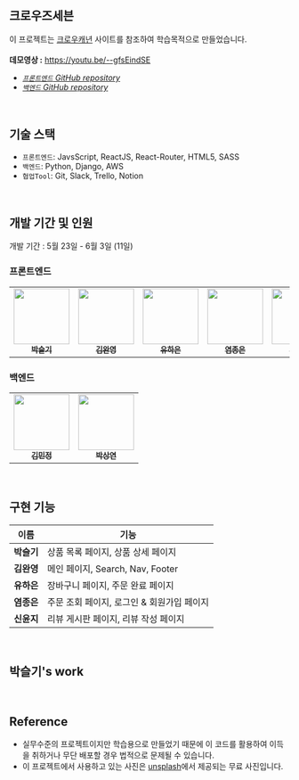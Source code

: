 ## 크로우즈세븐

이 프로젝트는 [크로우캐년](https://crowcanyon.co.kr/) 사이트를 참조하여 학습목적으로 만들었습니다. </br>
</br>
**데모영상 :** https://youtu.be/--gfsEindSE
</br>
- _[`프론트엔드` GitHub repository](https://github.com/wecode-bootcamp-korea/33-1st-crowsSeven-frontend)_ </br>
- _[`백엔드` GitHub repository](https://github.com/wecode-bootcamp-korea/33-1st-crowsSeven-backend)_
</br>

## 기술 스택
- `프론트엔드`: JavsScript, ReactJS, React-Router, HTML5, SASS
- `백엔드`: Python, Django, AWS
- `협업Tool`: Git, Slack, Trello, Notion
</br>

## 개발 기간 및 인원
개발 기간 : 5월 23일 - 6월 3일 (11일)
</br>

### 프론트엔드
<table>
  <tr>
    <td align="center">
      <a href="https://github.com/DevSeulgi"
        ><img
          src="https://avatars.githubusercontent.com/u/97112697?v=4"
          width="100px;"
          alt=""
        /><br /><sub><b>박슬기</b></sub></a
      ><br />
    </td>
    <td align="center">
      <a href="https://github.com/kimwanyoung"
        ><img
          src="https://avatars.githubusercontent.com/u/78637786?v=4"
          width="100px;"
          alt=""
        /><br /><sub><b>김완영</b></sub></a
      ><br />
    </td>
    <td align="center">
      <a href="https://github.com/yoohaaeun"
        ><img
          src="https://avatars.githubusercontent.com/u/101792909?v=4"
          width="100px;"
          alt=""
        /><br /><sub><b>유하은</b></sub></a
      ><br />
    </td>
    <td align="center">
      <a href="https://github.com/Yumjong"
        ><img
          src="https://avatars.githubusercontent.com/u/96937488?v=4"
          width="100px;"
          alt=""
        /><br /><sub><b>염종은</b></sub></a
      ><br />
    </td>
    <td align="center">
      <a href="https://github.com/sourmix"
        ><img
          src="https://avatars.githubusercontent.com/u/75124027?v=4[ㅠㅠㅠ"
          width="100px;"
          alt=""
        /><br /><sub><b>신윤지</b></sub></a
      ><br />
    </td>
  </tr>
</table>

### 백엔드
<table>
  <tr>
    <td align="center">
      <a href="https://github.com/onlining"
        ><img
          src="https://avatars.githubusercontent.com/u/96784345?v=4"
          width="100px;"
          alt=""
        /><br /><sub><b>김민정</b></sub></a
      ><br />
    </td>
    <td align="center">
      <a href="https://github.com/ysang989"
        ><img
          src="https://avatars.githubusercontent.com/u/67964576?v=4"
          width="100px;"
          alt=""
        /><br /><sub><b>박상연</b></sub></a
      ><br />
    </td>
  </tr>
</table>
</br>

## 구현 기능
| 이름       | 기능                               |
| --------- | --------------------------------- |
| **박슬기** | 상품 목록 페이지, 상품 상세 페이지        |
| **김완영** | 메인 페이지, Search, Nav, Footer     |
| **유하은** | 장바구니 페이지, 주문 완료 페이지         |
| **염종은** | 주문 조회 페이지, 로그인 & 회원가입 페이지  |
| **신윤지** | 리뷰 게시판 페이지, 리뷰 작성 페이지       |
</br>

## 박슬기's work
</br>

## **Reference**
- 실무수준의 프로젝트이지만 학습용으로 만들었기 때문에 이 코드를 활용하여 이득을 취하거나 무단 배포할 경우 법적으로 문제될 수 있습니다.
- 이 프로젝트에서 사용하고 있는 사진은 [unsplash](https://unsplash.com/)에서 제공되는 무료 사진입니다.
</br>

